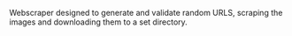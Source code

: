 Webscraper designed to generate and validate random URLS, scraping the images and downloading them to a set directory. 